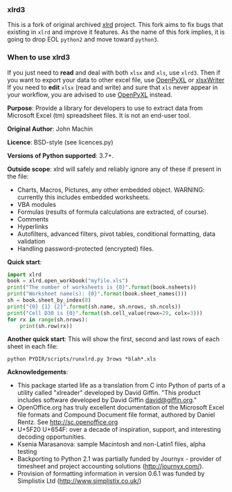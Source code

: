 <!---
[![Build Status](https://travis-ci.org/python-excel/xlrd.svg?branch=master)](https://travis-ci.org/python-excel/xlrd)
[![Coverage Status](https://coveralls.io/repos/github/python-excel/xlrd/badge.svg?branch=master)](https://coveralls.io/github/python-excel/xlrd?branch=master)
[![Documentation Status](https://readthedocs.org/projects/xlrd/badge/?version=latest)](http://xlrd.readthedocs.io/en/latest/?badge=latest)
[![PyPI version](https://badge.fury.io/py/xlrd.svg)](https://badge.fury.io/py/xlrd)
--->
### xlrd3
This is a fork of original archived [xlrd](https://github.com/python-excel/xlrd) project. 
This fork aims to fix bugs that existing in `xlrd` and improve it features. 
As the name of this fork implies, it is going to drop EOL `python2` and move toward `python3`.   

### When to use xlrd3
If you just need to **read** and deal with both `xlsx` and `xls`, use `xlrd3`. 
Then if you want to export your data to other excel file, use [OpenPyXL](https://openpyxl.readthedocs.io/en/stable/) or [xlsxWriter](https://github.com/jmcnamara/XlsxWriter)
If you need to **edit** `xlsx` (read and write) and sure that `xls` never appear in your workflow, you are advised to use [OpenPyXL](https://openpyxl.readthedocs.io/en/stable/) instead.


**Purpose**: Provide a library for developers to use to extract data from Microsoft Excel (tm) spreadsheet files. It is not an end-user tool.

**Original Author**: John Machin

**Licence**: BSD-style (see licences.py)

**Versions of Python supported**: 3.7+.

**Outside scope**: xlrd will safely and reliably ignore any of these if present in the file:

*   Charts, Macros, Pictures, any other embedded object. WARNING: currently this includes embedded worksheets.
*   VBA modules
*   Formulas (results of formula calculations are extracted, of course).
*   Comments
*   Hyperlinks
*   Autofilters, advanced filters, pivot tables, conditional formatting, data validation
*   Handling password-protected (encrypted) files.

**Quick start**:

```python
import xlrd
book = xlrd.open_workbook("myfile.xls")
print("The number of worksheets is {0}".format(book.nsheets))
print("Worksheet name(s): {0}".format(book.sheet_names()))
sh = book.sheet_by_index(0)
print("{0} {1} {2}".format(sh.name, sh.nrows, sh.ncols))
print("Cell D30 is {0}".format(sh.cell_value(rowx=29, colx=3)))
for rx in range(sh.nrows):
    print(sh.row(rx))
```

**Another quick start**: This will show the first, second and last rows of each sheet in each file:

    python PYDIR/scripts/runxlrd.py 3rows *blah*.xls

**Acknowledgements**:

*   This package started life as a translation from C into Python of parts of a utility called "xlreader" developed by David Giffin. "This product includes software developed by David Giffin <david@giffin.org>."
*   OpenOffice.org has truly excellent documentation of the Microsoft Excel file formats and Compound Document file format, authored by Daniel Rentz. See http://sc.openoffice.org
*   U+5F20 U+654F: over a decade of inspiration, support, and interesting decoding opportunities.
*   Ksenia Marasanova: sample Macintosh and non-Latin1 files, alpha testing
*   Backporting to Python 2.1 was partially funded by Journyx - provider of timesheet and project accounting solutions (http://journyx.com/).
*   Provision of formatting information in version 0.6.1 was funded by Simplistix Ltd (http://www.simplistix.co.uk/)
